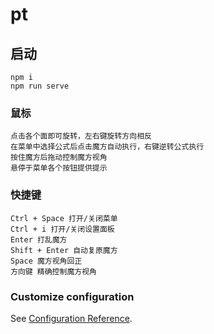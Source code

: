# pt

## 启动
```
npm i
npm run serve
```

### 鼠标
```
点击各个面即可旋转，左右键旋转方向相反
在菜单中选择公式后点击魔方自动执行，右键逆转公式执行
按住魔方后拖动控制魔方视角
悬停于菜单各个按钮提供提示
```
### 快捷键
```
Ctrl + Space 打开/关闭菜单
Ctrl + i 打开/关闭设置面板
Enter 打乱魔方
Shift + Enter 自动复原魔方
Space 魔方视角回正
方向键 精确控制魔方视角
```

### Customize configuration
See [Configuration Reference](https://cli.vuejs.org/config/).
